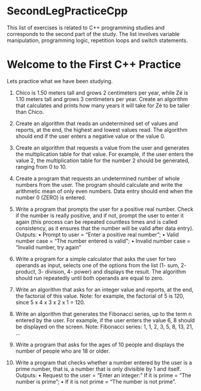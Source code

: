 # SecondLegPracticeCpp

This list of exercises is related to C++ programming studies and corresponds to the second part of the study.
The list involves variable manipulation, programming logic, repetition loops and switch statements.

# Welcome to the First C++ Practice

Lets practice what we have been studying.

1. Chico is 1.50 meters tall and grows 2 centimeters per year, while Zé is 1.10 meters tall and grows 3 centimeters per year. Create an algorithm that calculates and prints how many years it will take for Zé to be taller than Chico.

2. Create an algorithm that reads an undetermined set of values ​​and reports, at the end, the highest and lowest values ​​read. The algorithm should end if the user enters a negative value or the value 0.

3. Create an algorithm that requests a value from the user and generates the multiplication table for that value. For example, if the user enters the value 2, the multiplication table for the number 2 should be generated, ranging from 0 to 10.

4. Create a program that requests an undetermined number of whole numbers from the user. The program should calculate and write the arithmetic mean of only even numbers. Data entry should end when the number 0 (ZERO) is entered.

5. Write a program that prompts the user for a positive real number. Check if the number is really positive, and if not, prompt the user to enter it again (this process can be repeated countless times and is called consistency, as it ensures that the number will be valid after data entry). Outputs:
• Prompt to user = “Enter a positive real number”; • Valid number case = “The number entered is valid";
• Invalid number case = “Invalid number, try again”

6. Write a program for a simple calculator that asks the user for two operands as input, selects one of the options from the list (1- sum, 2- product, 3- division, 4- power) and displays the result. The algorithm should run repeatedly until both operands are equal to zero.

7. Write an algorithm that asks for an integer value and reports, at the end, the factorial of this value.
Note: for example, the factorial of 5 is 120, since 5 x 4 x 3 x 2 x 1 = 120.

8. Write an algorithm that generates the Fibonacci series, up to the term n entered by the user. For example, if the user enters the value 6, 8 should be displayed on the screen.
Note: Fibonacci series: 1, 1, 2, 3, 5, 8, 13, 21, ...

9. Write a program that asks for the ages of 10 people and displays the number of people who are 18 or older.

10. Write a program that checks whether a number entered by the user is a prime number, that is, a number that is only divisible by 1 and itself.
Outputs:
• Request to the user = “Enter an integer:” If it is prime = “The number is prime”;
• If it is not prime = “The number is not prime”.
